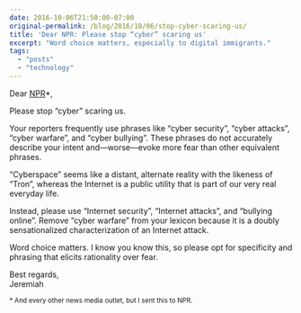 ```yaml
---
date: 2016-10-06T21:50:00-07:00
original-permalink: /blog/2016/10/06/stop-cyber-scaring-us/
title: 'Dear NPR: Please stop “cyber” scaring us'
excerpt: "Word choice matters, especially to digital immigrants."
tags:
  - "posts"
  - "technology"
---
```


Dear [NPR](http://www.npr.org/)*,

Please stop “cyber” scaring us.

Your reporters frequently use phrases like “cyber security”, “cyber attacks”, “cyber warfare”, and “cyber bullying”. These phrases do not accurately describe your intent and—worse—evoke more fear than other equivalent phrases.

“Cyberspace” seems like a distant, alternate reality with the likeness of “Tron”, whereas the Internet is a public utility that is part of our very real everyday life.

Instead, please use “Internet security”, “Internet attacks”, and “bullying online”. Remove “cyber warfare” from your lexicon because it is a doubly sensationalized characterization of an Internet attack.

Word choice matters. I know you know this, so please opt for specificity and phrasing that elicits rationality over fear.

Best regards,<br/>
Jeremiah

<small>* And every other news media outlet, but I sent this to NPR.</small>
